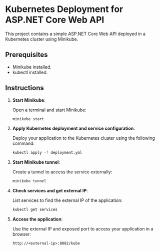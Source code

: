 
# Kubernetes Deployment for ASP.NET Core Web API

This project contains a simple ASP.NET Core Web API deployed in a Kubernetes cluster using Minikube.

## Prerequisites

- Minikube installed.
- kubectl installed.

## Instructions

1. **Start Minikube**:
   
   Open a terminal and start Minikube:
   ```bash
   minikube start
   ```

2. **Apply Kubernetes deployment and service configuration**:
   
   Deploy your application to the Kubernetes cluster using the following command:
   ```bash
   kubectl apply -f deployment.yml
   ```

3. **Start Minikube tunnel**:
   
   Create a tunnel to access the service externally:
   ```bash
   minikube tunnel
   ```

4. **Check services and get external IP**:
   
   List services to find the external IP of the application:
   ```bash
   kubectl get services
   ```

5. **Access the application**:
   
   Use the external IP and exposed port to access your application in a browser:
   ```
   http://<external-ip>:8082/kube
   ```
